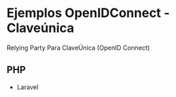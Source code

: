 # Ejemplos OpenIDConnect - Claveúnica
Relying Party Para ClaveÚnica (OpenID Connect)

PHP
---------
* Laravel
